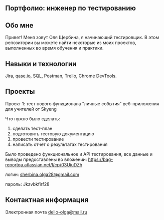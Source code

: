 ## Портфолио: инженер по тестированию
## Обо мне
Привет! Меня зовут Оля Щербина, я начинающий тестировщик.
В этом репозитории вы можете найти некоторые из моих проектов, выполненных во время обучения и практики.
## Навыки и технологии
Jira, qase.io, SQL, Postman, Trello,
Chrome DevTools.
## Проекты
Проект 1: тест нового функционала "личные события" веб-приложения для учителей от Skyeng


Что нужно было сделать:
1. сделать тест-план
1. подготовить тестовую документацию
1. провести тестирование
1. написать отчет о результатах тестирования

Было проведено функциональное и API тестирования, все данные и выводы предоставлены во вложении: https://bag-reportqa.atlassian.net/l/cp/03UiuDZh

логин: sherbina.olga28@gmail.com

пароль: Jkzvbkfirf28
## Контактная информация
Электронная почта dello-olga@mail.ru
